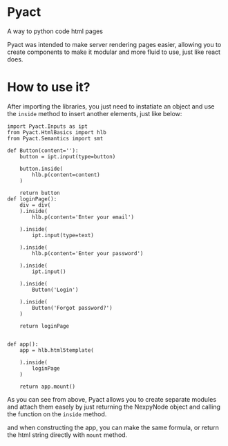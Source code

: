 # Pyact
A way to python code html pages

Pyact was intended to make server rendering pages easier, allowing you to create
components to make it modular and more fluid to use, just like react does.

# How to use it?
After importing the libraries, you just need to instatiate an object and use the `inside` method to insert another elements, just like below:
```
import Pyact.Inputs as ipt
from Pyact.HtmlBasics import hlb
from Pyact.Semantics import smt

def Button(content=''):
    button = ipt.input(type=button)

    button.inside(
        hlb.p(content=content)
    )

    return button
def loginPage():
    div = div(
    ).inside(
        hlb.p(content='Enter your email')
        
    ).inside(
        ipt.input(type=text)
        
    ).inside(
        hlb.p(content='Enter your password')

    ).inside(
        ipt.input()

    ).inside(
        Button('Login')
    
    ).inside(
        Button('Forgot password?')
    )

    return loginPage


def app():
    app = hlb.html5template(

    ).inside(
        loginPage
    )

    return app.mount()
```

As you can see from above, Pyact allows you to create separate modules and attach them easely by just returning
the NexpyNode object and calling the function on the `inside` method.

and when constructing the app, you can make the same formula, or return the html string directly with `mount` method.

